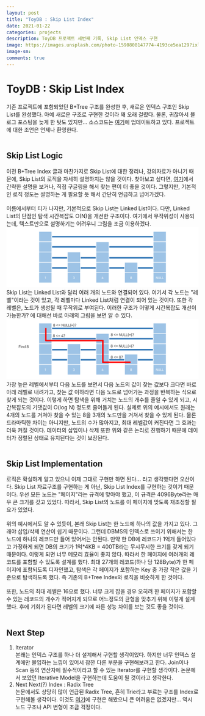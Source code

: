 ```yaml
---
layout: post
title: "ToyDB : Skip List Index"
date: 2021-01-22
categories: projects
description: ToyDB 프로젝트 세번째 기록, Skip List 인덱스 구현
image: https://images.unsplash.com/photo-1590808147774-4193ce5ea129?ixlib=rb-1.2.1&ixid=MXwxMjA3fDB8MHxwaG90by1wYWdlfHx8fGVufDB8fHw%3D&auto=format&fit=crop&w=1050&q=80
image-sm:
comments: true
---
```


# ToyDB : Skip List Index
기존 프로젝트에 포함되었던 B+Tree 구조를 완성한 후, 새로운 인덱스 구조인 Skip List를 완성했다. 아예 새로운 구조로 구현한 것이라 꽤 오래 걸렸다. 물론, 귀찮아서 블로그 포스팅을 늦게 한 탓도 있지만... 소스코드는 [여기](https://github.com/pch6828/ToyDB)에 업데이트하고 있다. 프로젝트에 대한 조언은 언제나 환영한다.<br>
<br>

## Skip List Logic
이전 B+Tree Index 글과 마찬가지로 Skip List에 대한 정리나, 강의자료가 아니기 때문에, Skip List의 로직을 자세히 설명하지는 않을 것이다. 찾아보고 싶다면, [여기](https://en.wikipedia.org/wiki/Skip_list)에서 간략한 설명을 보거나, 직접 구글링을 해서 찾는 편이 더 좋을 것이다. 그렇지만, 기본적인 로직 정도는 설명하는 게 필요할 듯 해서 간단히 언급하고 넘어가겠다.<br>
<br>
이름에서부터 티가 나지만, 기본적으로 Skip List는 Linked List이다. 다만, Linked List의 단점인 탐색 시간복잡도 O(N)을 개선한 구조이다. 여기에서 무작위성이 사용되는데, 텍스트만으로 설명하기는 어려우니 그림을 조금 이용하겠다.
![initial_list](/assets/image/post/1-22-1.png)
Skip List는 Linked List와 달리 여러 개의 노드와 연결되어 있다. 여기서 각 노드는 "레벨"이라는 것이 있고, 각 레벨마다 Linked List처럼 연결이 되어 있는 것이다. 또한 각 레벨은, 노드가 생성될 때 무작위로 부여된다. 이러한 구조가 어떻게 시간복잡도 개선이 가능한가? 에 대해선 바로 아래의 그림을 보면 알 수 있다. 
![find_process](/assets/image/post/1-22-2.png)
가장 높은 레벨에서부터 다음 노드를 보면서 다음 노드의 값이 찾는 값보다 크다면 바로 아래 레벨로 내려가고, 찾는 값 이하라면 다음 노드로 넘어가는 과정을 반복하는 식으로 찾게 되는 것이다. 이렇게 하면 탐색을 위해 거치는 노드의 개수를 줄일 수 있게 되고, 시간복잡도의 기댓값이 O(log N) 정도로 줄어들게 된다. 실제로 위의 예시에서도 원래는 4개의 노드를 거쳐야 찾을 수 있는 8을 3개의 노드만을 거쳐서 찾을 수 있게 된다. 물론 드라마틱한 차이는 아니지만, 노드의 수가 많아지고, 최대 레벨값이 커진다면 그 효과는 더욱 커질 것이다. 데이터의 삽입이나 삭제 또한 위와 같은 논리로 진행하기 때문에 데이터가 정렬된 상태로 유지된다는 것이 보장된다.<br>
<br>

## Skip List Implementation
로직은 확실하게 알고 있으니 이제 그대로 구현만 하면 된다... 라고 생각했다면 오산이다. Skip List 자료구조를 구현하는 게 아닌, Skip List Index를 구현하는 것이기 때문이다. 우선 모든 노드는 "페이지"라는 규격에 맞아야 했고, 이 규격은 4096Byte라는 매우 큰 크기를 갖고 있었다. 따라서, Skip List의 노드를 이 페이지에 맞도록 재조정할 필요가 있었다.<br>
<br>
위의 예시에서도 알 수 있듯이, 본래 Skip List는 한 노드에 하나의 값을 가지고 있다. 그래야 삽입/삭제 연산이 쉽기 때문이다. 그런데 DBMS의 인덱스로 쓰이기 위해서는 한 노드에 하나의 레코드만 들어 있어서는 안된다. 만약 한 DB에 레코드가 1억개 들어있다고 가정하게 되면 DB의 크기가 1억*4KB = 400TB라는 무시무시한 크기를 갖게 되기 때문이다. 이렇게 되면 너무 메모리 효율이 좋지 않다. 따라서 한 페이지에 여러개의 레코드를 포함할 수 있도록 설계를 했다. 최대 27개의 레코드(하나 당 128Byte)가 한 페이지에 포함되도록 디자인했고, 탐색은 각 페이지가 포함하는 Key 중 가장 작은 값을 기준으로 탐색하도록 했다. 즉 기존의 B+Tree Index와 로직을 비슷하게 한 것이다.<br>
<br>
또한, 노드의 최대 레벨은 16으로 했다. 너무 크게 잡을 경우 오히려 한 페이지가 포함할 수 있는 레코드의 개수가 적어지게 되므로 어느정도의 균형을 맞추기 위해 이렇게 설계했다. 후에 기회가 된다면 레벨의 크기에 따른 성능 차이를 보는 것도 좋을 것이다.<br>
<br>

## Next Step
1. Iterator<br>
본래는 인덱스 구조를 하나 더 설계해서 구현할 생각이었다. 하지만 너무 인덱스 설계에만 몰입하는 느낌이 있어서 잠깐 다른 부분을 구현해보려고 한다. Join이나 Scan 등의 연산자에 필수적이라고 할 수 있는 Iterator를 구현할 생각이다. 논문에서 보았던 Iterative Model을 구현하는데 도움이 될 것이라고 생각한다.
1. Next Next(?) Index : Radix Tree<br>
논문에서도 상당히 많이 언급된 Radix Tree, 흔히 Trie라고 부르는 구조를 Index로 구현해볼 생각이다. 이것도 [여기](https://github.com/pch6828/DB_Lecture_Implementation/tree/master/Trie)에 구현은 해봤으니 큰 어려움은 없겠지만... 역시 노드 구조나 API 변형이 조금 걱정이다.